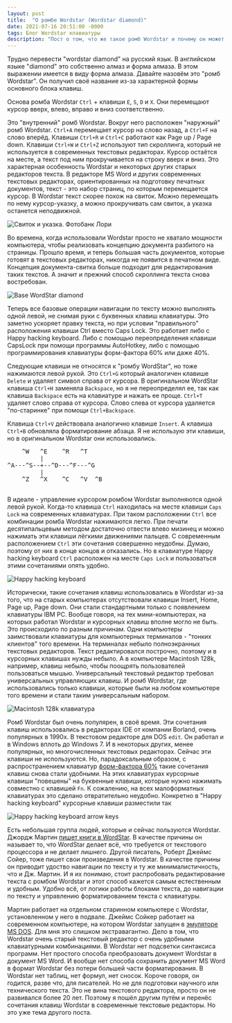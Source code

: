 ```yaml
---
layout: post
title:  "О ромбе Wordstar (Wordstar diamond)"
date: 2021-07-16 20:51:00 -0000
tags: Блог Wordstar клавиатуры
description: "Пост о том, что же такое ромб Wordstar и почему он может пригодится современному пользователю."
---
```


Трудно перевести "wordstar diamond" на русский язык. В английском языке "diamond" это собственно алмаз и форма алмаза. В этом выражении имеется в виду форма алмаза. Давайте назовём это "ромб Wordstar". Он получил своё название из-за характерной формы основного блока клавиш.

Основа ромба Wordstar `Ctrl` + клавиши `E`, `S`, `D` и `X`. Они перемещают курсор вверх, влево, вправо и вниз соответственно.

Это "внутренний" ромб Wordstar. Вокруг него расположен "наружный" ромб Wordstar. `Ctrl+A` перемещает курсор на слово назад, а `Ctrl+F` на слово вперёд. Клавиши `Ctrl+R` и `Ctrl+C` работают как Page up / Page down. Клавиши `Ctrl+W` и `Ctrl+Z` используют тип скроллинга, который не используется в современных текстовых редакторах. Курсор остаётся на месте, а текст под ним прокручивается на строку вверх и вниз. Это характерная особенность Wordstar и некоторых других старых редакторов текста. В редакторе MS Word и других современных текстовых редакторах, ориентированных на подготовку печатных документов, текст - это набор страниц, по которым перемещается курсор. В Wordstar текст скорее похож на свиток. Можно перемещать по нему курсор-указку, а можно прокручивать сам свиток, а указка останется неподвижной. 

![Свиток и указка. Фотобанк Лори](https://res.cloudinary.com/dlqc5rp9l/image/upload/v1625564204/blog/keyboard/kbd-scroll_dnpohz.jpg)

Во времена, когда использовали Wordstar просто не хватало мощности компьютера, чтобы реализовать концепцию документа разбитого на страницы. Прошло время, и теперь большая часть документов, которые готовят в текстовых редакторах, никогда не появится в печатном виде. Концепция документа-свитка больше подходит для редактирования таких текстов. А значит и прежний способ скроллинга текста снова востребован.

![Base WordStar diamond](https://res.cloudinary.com/dlqc5rp9l/image/upload/v1626084234/blog/keyboard/kbd-edxs_auk29h.png)

Теперь все базовые операции навигации по тексту можно выполнять одной левой, не снимая руки с буквенных клавиш клавиатуры. Это заметно ускоряет правку текста, но при условии "правильного" расположения клавиши Ctrl вместо Caps Lock. Это работает либо с Happy hacking keyboard. Либо с помощью переопределения клавиши CapsLock при помощи программы AutoHotkey, либо с помощью программирования клавиатуры форм-фактора 60% или даже 40%.

Следующие клавиши не относятся к "ромбу WordStar", но тоже нажимаются левой рукой. Это `Ctrl+G` который аналогичен клавише `Delete` и удаляет символ справа от курсора. В оригинальном WordStar клавиша `Ctrl+H` заменяла `Backspace`, но я не переопределял ее, так как клавиша `Backspace` есть на клавиатуре и нажать ее проще. `Ctrl+T` удаляет слово справа от курсора. Слово слева от курсора удаляется "по-старинке" при помощи `Ctrl+Backspace`.

Клавиша `Ctrl+V` действовала аналогично клавише `Insert`. А клавиша `Ctrl+B` обновляла форматирование абзаца. Я не использую эти клавиши, но в оригинальном Wordstar они использовались.

 <pre>
    ^W   ^E    ^R   ^T
         |
^A---^S--+--^D---^F---^G
         | 
    ^Z   ^X    ^C   ^V  ^B
 </pre> 


В идеале - управление курсором ромбом Wordstar выполняются одной левой рукой. Когда-то клавиша `Ctrl` находилась на месте клавиши `Caps Lock` на современных клавиатурах. При таком расположении `Ctrl` все комбинации ромба Wordstar нажимаются легко. При печати десятипальцевым методом достаточно отвести влево мизинец и можно нажимать эти клавиши лёгкими движениями пальцев. С современным расположением `Ctrl` эти сочетания совершенно неудобны. Думаю, поэтому от них в конце концов и отказались. Но в клавиатуре Happy hacking keyboard `Ctrl` расположен на месте `Caps Lock` и пользоваться этими сочетаниями опять удобно. 

![Happy hacking keyboard](https://res.cloudinary.com/dlqc5rp9l/image/upload/v1624186776/blog/keyboard/hhkb-60_tmz6hd.jpg)

Исторически, такие сочетания клавиш использовались в Wordstar из-за того, что на старых компьютерах отсутствовали клавиши Insert, Home, Page up, Page down. Они стали стандартными только с появлением клавиатуры IBM PC. Вообще говоря, на тех мини-компьютерах, на которых работал Wordstar и курсорных клавиш вполне могло не быть. Это происходило по разным причинам. Одни компьютеры заимствовали клавиатуры для компьютерных терминалов - "тонких клиентов" того времени. На терминалах небыло полноэкранных текстовых редакторов. Текст редактировался построчно, поэтому и в курсорных клавишах нужды небыло. А в компьютере Macintosh 128k, например, клавиш небыло, чтобы поощрять пользователей пользоваться мышью. Универсальный текстовый редактор требовал универсальных управляющих клавиш. И ромб Wordstar, где использовались только клавиши, которые были на любом компьютере того времени и стали таким универсальным набором.

![Macintosh 128k клавиатура](https://res.cloudinary.com/dlqc5rp9l/image/upload/v1625564566/blog/keyboard/kbd-macintosh-128k_tezqrd.png)

Ромб Wordstar был очень популярен, в своё время. Эти сочетания клавиш использовались в редакторах IDE от компании Borland, очень популярных в 1990х. В текстовом редакторе для DOS `edit`. Он работал и в Windows вплоть до Windows 7. И в некоторых других, менее популярных, но многочисленных текстовых редакторах. Сейчас эти клавиши не используются. Но, парадоксальным образом, с распространением клавиатур [форм-фактора 60%](/blog/2021/keyboard_layout_form#форм-фактор-60) такие сочетания клавиш снова стали удобными. На этих клавиатурах курсорные клавиши "повешены" на буквенные клавиши, которые нужно нажимать совместно с клавишей `Fn`. К сожалению, на всех малоформатных клавиатурах это сделано отвратительно неудобно. Конкретно в "Happy hacking keyboard" курсорные клавиши разместили так

![Happy hacking keyboard arrow keys](https://res.cloudinary.com/dlqc5rp9l/image/upload/v1625686061/blog/keyboard/kbd-hhkb-arrows_tdodve.jpg)


Есть небольшая группа людей, которые и сейчас пользуются Wordstar. Джордж Мартин [пишет книги в WordStar](https://habr.com/en/post/388859/). В качестве причины он называет то, что WordStar делает всё, что требуется от текстового процессора и не делает лишнего. Другой писатель, Роберт Джеймс Сойер, тоже пишет свои произведения в Wordstar. В качестве причины он приводит удоство навигации по тексту и ту же минималистичность, что и Дж. Мартин. И я их понимаю, стоит распробовать редактирование текста с ромбом Wordstar и этот способ кажется самым естественным и удобным. Удобно всё, от логики работы блоками текста, до навигации по тексту и управлению форматированием текста с клавиатуры.

Мартин работает на отдельном старинном компьютере с Wordstar, установленном у него в подвале. Джеймс Сойкер работает на современном компьютере, на котором Wordstar запущен в [эмуляторе MS DOS](https://sfwriter.com/ws-vdos.htm). Для мня это слишком экстравагантно. Дело в том, что Wordstar очень старый текстовый редактор с очень удобными клавиатурными комбинациями. В Wordstar нет подсветки синтаксиса программ. Нет простого способа преобразовать документ Wordstar в документ MS Word. И вообще нет способа сохранить документ MS Word в формат Wordstar без потери большей части форматирования. В  Wordstar нет таблиц, нет формул, нет сносок. Короче говоря, он годится, разве что, для писателей. Но не для подготовки научного или технического текста. Это не вина текстового редактора, просто он не развивался более 20 лет. Поэтому я пошёл другим путём и перенёс сочетания клавиш Wordstar в современные текстовые редакторы. Но это уже тема другого поста.